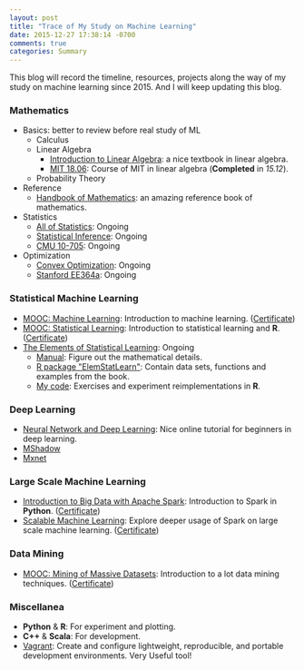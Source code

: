 ```yaml
---
layout: post
title: "Trace of My Study on Machine Learning"
date: 2015-12-27 17:38:14 -0700
comments: true
categories: Summary
---
```


This blog will record the timeline, resources, projects along the way of my study on machine learning since 2015. And I will keep updating this blog.

### Mathematics

- Basics: better to review before real study of ML
    - Calculus
	- Linear Algebra
		- [Introduction to Linear Algebra](http://math.mit.edu/~gs/linearalgebra/): a nice textbook in linear algebra.
		- [MIT 18.06](https://www.youtube.com/watch?v=ZK3O402wf1c&list=PLE7DDD91010BC51F8): Course of MIT in linear algebra (**Completed** in *15.12*).
	- Probability Theory
- Reference
	- [Handbook of Mathematics](http://www.springer.com/us/book/9783662462201): an amazing reference book of mathematics.
- Statistics
	- [All of Statistics](http://www.stat.cmu.edu/~larry/all-of-statistics/): Ongoing
	- [Statistical Inference](http://www.amazon.com/Statistical-Inference-George-Casella/dp/0534243126): Ongoing
	- [CMU 10-705](http://www.stat.cmu.edu/~larry/=stat705/): Ongoing
- Optimization
	- [Convex Optimization](http://web.stanford.edu/~boyd/cvxbook/): Ongoing
	- [Stanford EE364a](http://stanford.edu/class/ee364a/index.html): Ongoing

<!--more-->

### Statistical Machine Learning

- [MOOC: Machine Learning](https://www.coursera.org/learn/machine-learning): Introduction to machine learning. ([Certificate](/certificates/ml.pdf))
- [MOOC: Statistical Learning](https://lagunita.stanford.edu/courses/HumanitiesandScience/StatLearning/Winter2015/info): Introduction to statistical learning and **R**. ([Certificate](/certificates/sl.pdf)) 
- [The Elements of Statistical Learning](http://statweb.stanford.edu/~tibs/ElemStatLearn/): Ongoing
    - [Manual](http://waxworksmath.com/Authors/G_M/Hastie/hastie.html): Figure out the mathematical details.
	- [R package "ElemStatLearn"](https://cran.r-project.org/web/packages/ElemStatLearn/index.html): Contain data sets, functions and examples from the book.
	- [My code](https://github.com/billy-inn/ElemStatLearn): Exercises and experiment reimplementations in **R**.

### Deep Learning

- [Neural Network and Deep Learning](http://neuralnetworksanddeeplearning.com/index.html): Nice online tutorial for beginners in deep learning.
- [MShadow](https://github.com/dmlc/mshadow)
- [Mxnet](https://github.com/dmlc/mxnet)

### Large Scale Machine Learning

- [Introduction to Big Data with Apache Spark](https://courses.edx.org/courses/BerkeleyX/CS100.1x/1T2015/info): Introduction to Spark in **Python**. ([Certificate](/certificates/spark.pdf))
- [Scalable Machine Learning](https://courses.edx.org/courses/BerkeleyX/CS190.1x/1T2015/info): Explore deeper usage of Spark on large scale machine learning. ([Certificate](/certificates/scalableML.pdf))

### Data Mining

- [MOOC: Mining of Massive Datasets](https://www.coursera.org/course/mmds): Introduction to a lot data mining techniques. ([Certificate](/certificates/mmds.pdf))

### Miscellanea

- **Python** & **R**: For experiment and plotting.
- **C++** & **Scala**: For development.
- [Vagrant](https://www.vagrantup.com/): Create and configure lightweight, reproducible, and portable development environments. Very Useful tool!

